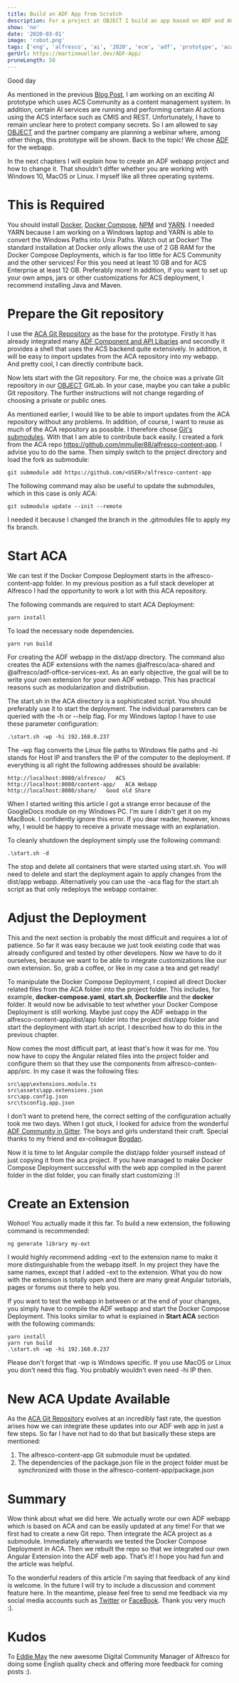 ```yaml
---
title: Build an ADF App from Scratch
description: For a project at OBJECT I build an app based on ADF and ACA
show: 'no'
date: '2020-03-01'
image: 'robot.png'
tags: ['eng', 'alfresco', 'ai', '2020', 'ecm', 'adf', 'prototype', 'aca', 'object']
gerUrl: https://martinmueller.dev/ADF-App/
pruneLength: 50
---
```


Good day

As mentioned in the previous [Blog Post](https://martinmueller.dev/First-Week-Object/), I am working on an exciting AI prototype which uses ACS Community as a content management system. In addition, certain AI services are running and performing certain AI actions using the ACS interface such as CMIS and REST. Unfortunately, I have to remain unclear here to protect company secrets. So I am allowed to say [OBJECT](https://www.object.ch) and the partner company are planning a webinar where, among other things, this prototype will be shown. Back to the topic! We chose [ADF](https://www.alfresco.com/ecm-software/application-development-framework) for the webapp.

In the next chapters I will explain how to create an ADF webapp project and how to change it. That shouldn't differ whether you are working with Windows 10, MacOS or Linux. I myself like all three operating systems.

# This is Required

You should install [Docker](https://docs.docker.com/install/), [Docker Compose](https://docs.docker.com/compose/install/), [NPM](https://www.npmjs.com/get-npm) and [YARN](https://yarnpkg.com/lang/en/docs/install/). I needed YARN because I am working on a Windows laptop and YARN is able to convert the Windows Paths into Unix Paths. Watch out at Docker! The standard installation at Docker only allows the use of 2 GB RAM for the Docker Compose Deployments, which is far too little for ACS Community and the other services! For this you need at least 10 GB and for ACS Enterprise at least 12 GB. Preferably more! In addition, if you want to set up your own amps, jars or other customizations for ACS deployment, I recommend installing Java and Maven.

# Prepare the Git repository

I use the [ACA Git Repository](https://github.com/Alfresco/alfresco-content-app) as the base for the prototype. Firstly it has already integrated many [ADF Component and API Libaries](https://github.com/Alfresco/alfresco-ng2-components) and secondly it provides a shell that uses the ACS backend quite extensively. In addition, it will be easy to import updates from the ACA repository into my webapp. And pretty cool, I can directly contribute back.

Now lets start with the Git repository. For me, the choice was a private Git repository in our [OBJECT](https://www.object.ch) GitLab. In your case, maybe you can take a public Git repository. The further instructions will not change regarding of choosing a private or public ones.

As mentioned earlier, I would like to be able to import updates from the ACA repository without any problems. In addition, of course, I want to reuse as much of the ACA repository as possible. I therefore chose [Git's submodules](https://git-scm.com/docs/git-submodule). With that I am able to contribute back easily. I created a fork from the ACA repo https://github.com/mmuller88/alfresco-content-app. I advise you to do the same. Then simply switch to the project directory and load the fork as submodule:

```
git submodule add https://github.com/<USER>/alfresco-content-app
```

The following command may also be useful to update the submodules, which in this case is only ACA:

```
git submodule update --init --remote
```

I needed it because I changed the branch in the .gitmodules file to apply my fix branch.

# Start ACA

We can test if the Docker Compose Deployment starts in the alfresco-content-app folder. In my previous position as a full stack developer at Alfresco I had the opportunity to work a lot with this ACA repository.

The following commands are required to start ACA Deployment:

```
yarn install
```

To load the necessary node dependencies.

```
yarn run build
```

For creating the ADF webapp in the dist/app directory. The command also creates the ADF extensions with the names @alfresco/aca-shared and @alfresco/adf-office-services-ext. As an early objective, the goal will be to write your own extension for your own ADF webapp. This has practical reasons such as modularization and distribution.

The start.sh in the ACA directory is a sophisticated script. You should preferably use it to start the deployment. The individual parameters can be queried with the -h or --help flag. For my Windows laptop I have to use these parameter configuration:

```
.\start.sh -wp -hi 192.168.0.237
```

The -wp flag converts the Linux file paths to Windows file paths and -hi stands for Host IP and transfers the IP of the computer to the deployment. If everything is all right the following addresses should be available:

```
http://localhost:8080/alfresco/   ACS
http://localhost:8080/content-app/   ACA Webapp
http://localhost:8080/share/   Good old Share
```

When I started writing this article I got a strange error because of the GoogleDocs module on my Windows PC. I'm sure I didn't get it on my MacBook. I confidently ignore this error. If you dear reader, however, knows why, I would be happy to receive a private message with an explanation.

To cleanly shutdown the deployment simply use the following command:

```
.\start.sh -d
```

The stop and delete all containers that were started using start.sh. You will need to delete and start the deployment again to apply changes from the dist/app webapp. Alternatively you can use the -aca flag for the start.sh script as that only redeploys the webapp container.

# Adjust the Deployment

This and the next section is probably the most difficult and requires a lot of patience. So far it was easy because we just took existing code that was already configured and tested by other developers. Now we have to do it ourselves, because we want to be able to integrate customizations like our own extension. So, grab a coffee, or like in my case a tea and get ready!

To manipulate the Docker Compose Deployment, I copied all direct Docker related files from the ACA folder into the project folder. This includes, for example, **docker-compose.yaml**, **start.sh**, **Dockerfile** and the **docker** folder. It would now be advisable to test whether your Docker Compose Deployment is still working. Maybe just copy the ADF webapp in the alfresco-content-app/dist/app folder into the project dist/app folder and start the deployment with start.sh script. I described how to do this in the previous chapter.

Now comes the most difficult part, at least that's how it was for me. You now have to copy the Angular related files into the project folder and configure them so that they use the components from alfresco-conten-app/src. In my case it was the following files:

```
src\app\extensions.module.ts
src\assets\app.extensions.json
src\app.config.json
src\tsconfig.app.json
```

I don't want to pretend here, the correct setting of the configuration actually took me two days. When I got stuck, I looked for advice from the wonderful [ADF Community in Gitter](https://gitter.im/Alfresco/content-app). The boys and girls understand their craft. Special thanks to my friend and ex-colleague [Bogdan](https://twitter.com/pionnegru).

Now it is time to let Angular compile the dist/app folder yourself instead of just copying it from the aca project. If you have managed to make Docker Compose Deployment successful with the web app compiled in the parent folder in the dist folder, you can finally start customizing :)!

# Create an Extension

Wohoo! You actually made it this far. To build a new extension, the following command is recommended:

```
ng generate library my-ext
```

I would highly recommend adding -ext to the extension name to make it more distinguishable from the webapp itself. In my project they have the same names, except that I added -ext to the extension. What you do now with the extension is totally open and there are many great Angular tutorials, pages or forums out there to help you.

If you want to test the webapp in between or at the end of your changes, you simply have to compile the ADF webapp and start the Docker Compose Deployment. This looks similar to what is explained in **Start ACA** section with the following commands:

```
yarn install
yarn run build
.\start.sh -wp -hi 192.168.0.237
```

Please don't forget that -wp is Windows specific. If you use MacOS or Linux you don't need this flag. You probably wouldn't even need -hi IP then.

# New ACA Update Available

As the [ACA Git Repository](https://github.com/Alfresco/alfresco-content-app) evolves at an incredibly fast rate, the question arises how we can integrate these updates into our ADF web app in just a few steps. So far I have not had to do that but basically these steps are mentioned:

1) The alfresco-content-app Git submodule must be updated.
2) The dependencies of the package.json file in the project folder must be synchronized with those in the alfresco-content-app/package.json

# Summary

Wow think about what we did here. We actually wrote our own ADF webapp which is based on ACA and can be easily updated at any time! For that we first had to create a new Git repo. Then integrate the ACA project as a submodule. Immediately afterwards we tested the Docker Compose Deployment in ACA. Then we rebuilt the repo so that we integrated our own Angular Extension into the ADF web app. That’s it! I hope you had fun and the article was helpful.

To the wonderful readers of this article I'm saying that feedback of any kind is welcome. In the future I will try to include a discussion and comment feature here. In the meantime, please feel free to send me feedback via my social media accounts such as [Twitter](https://twitter.com/MartinMueller_) or [FaceBook](https://www.facebook.com/martin.muller.10485). Thank you very much :).

# Kudos

To [Eddie May](https://twitter.com/freshwebs) the new awesome Digital Community Manager of Alfresco for doing some English quality check and offering more feedback for coming posts :).